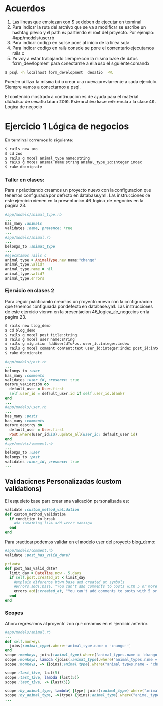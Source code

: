 # Acuerdos
1. Las lineas que empiezan con $ se deben de ejecutar en terminal
2. Para indicar la ruta del archivo que se va a modificar se escribe un hashtag previo y el path es partiendo el root del proyecto. Por ejemplo: #app/models/user.rb
3. Para indicar codigo en sql se pone al inicio de la linea sql>
4. Para indicar codigo en rails console se pone el comentario ejecutamos rails c
5. Yo voy a estar trabajando siempre con la misma base de datos form_development para conectarme a ella uso el siguiente comando
```bash
$ psql -h localhost form_development  desafio  -W.
```
Pueden utilizar la misma bd o crear una nueva previamente a cada ejercicio. Siempre vamos a conectarnos a psql.

El contenido mostrado a continuación es de ayuda para el material didáctico de desafio latam 2016. Este archivo hace referencia a la clase
46: Logica de negocio

# Ejercicio 1 Lógica de negocios
En terminal corremos lo siguiente:
```bash
$ rails new zoo
$ cd zoo
$ rails g model animal_type name:string
$ rails g model animal name:string animal_type_id:integer:index
$ rake db:migrate
```
### Taller en clases:
Para ir prácticando creamos un proyecto nuevo con la configuracion que tenemos configurada por defecto en database.yml. Las instrucciones de este ejercicio vienen en la presentacion 46_logica_de_negocios en la pagina 23.
```ruby
#app/models/animal_type.rb
...
has_many :animals
validates :name, presence: true
...
#app/models/animal.rb
...
belongs_to :animal_type
...
#ejecutamos rails c
animal_type = AnimalType.new name:"chango"
animal_type.valid?
animal_type.name = nil
animal_type.valid?
animal_type.errors
```

### Ejercicio en clases 2
Para seguir prácticando creamos un proyecto nuevo con la configuracion que tenemos configurada por defecto en database.yml. Las instrucciones de este ejercicio vienen en la presentacion 46_logica_de_negocios en la pagina 23.
```bash
$ rails new blog_demo
$ cd blog_demo
$ rails g model post title:string
$ rails g model user name:string
$ rails g migration AddUserIdToPost user_id:integer:index
$ rails g model comment content:text user_id:integer:index post_id:integer:index
$ rake db:migrate
```

```ruby
#app/models/post.rb
...
belongs_to :user
has_many :comments
validates :user_id, presence: true
before_validation do
  default_user = User.first
  self.user_id = default_user.id if self.user_id.blank?
end
...
#app/models/user.rb
...
has_many :posts
has_many :comments
before_destroy do
  default_user = User.first
  Post.where(user_id:id).update_all(user_id: default_user.id)
end
#app/models/comment.rb
...
belongs_to :user
belongs_to :post
validates :user_id, presence: true
...
```
## Validaciones Personalizadas (custom validations)
El esqueleto base para crear una validación personalizada es:
```ruby
validate :custom_method_validation
def custom_method_validation
  if condition_to_break
    #do something like add error message
  end
end
```

Para practicar podemos validar en el modelo user del proyecto blog_demo:

```ruby
#app/models/comment.rb
validate :post_has_valid_date?

private
def post_has_valid_date?
  limit_day = DateTime.now - 5.days
  if self.post.created_at < limit_day
    #explain diference btwn base and created_at symbols
    #errors.add(:base, "You can't add comments to posts with 5 or more days of created age")
    errors.add(:created_at, "You can't add comments to posts with 5 or more days of creation date")
  end
end
```

### Scopes
Ahora regresamos al proyecto zoo que creamos en el ejercicio anterior.
```ruby
#app/models/animal.rb
...
def self.monkeys
  joins(:animal_type).where("animal_type.name = 'chango'")
end
scope :monkeys, joins(:animal_type).where("animal_types.name = 'chango'")
scope :monkeys, lambda {joins(:animal_type).where("animal_types.name = 'chango'")}
scope :monkeys, -> {joins(:animal_type).where("animal_types.name = 'chango'")}

scope :last_five, last(5)
scope :last_five, lambda {last(5)}
scope :last_five, -> {last(5)}

scope :by_animal_type, lambda{ |type| joins(:animal_type).where("animal_type.name = #{type}") }
scope :by_animal_type, ->(type) {joins(:animal_type).where("animal_type.name = #{type}") }
...
```
